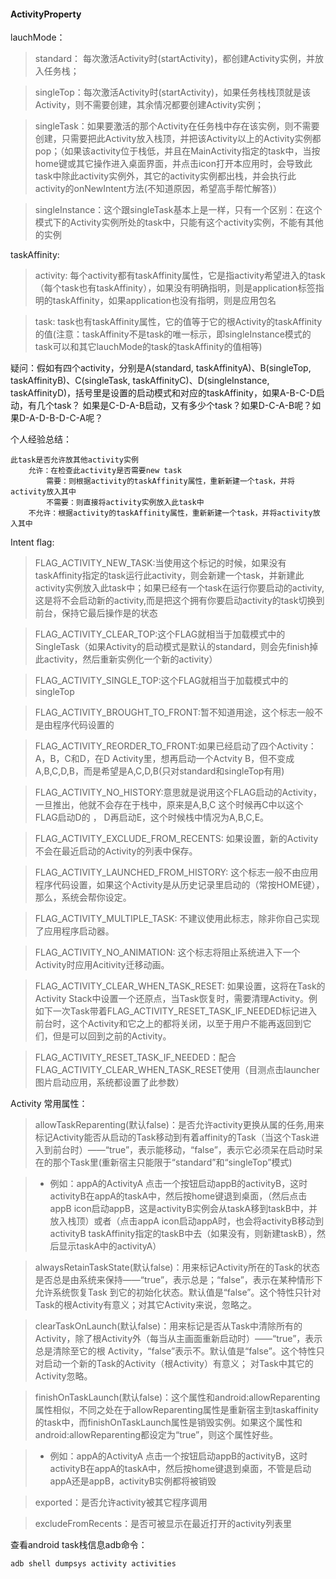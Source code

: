 #### ActivityProperty
lauchMode：

> standard： 每次激活Activity时(startActivity)，都创建Activity实例，并放入任务栈；

> singleTop：每次激活Activity时(startActivity)，如果任务栈栈顶就是该Activity，则不需要创建，其余情况都要创建Activity实例；

> singleTask：如果要激活的那个Activity在任务栈中存在该实例，则不需要创建，只需要把此Activity放入栈顶，并把该Activity以上的Activity实例都pop；（如果该activity位于栈低，并且在MainActivity指定的task中，当按home键或其它操作进入桌面界面，并点击icon打开本应用时，会导致此task中除此activity实例外，其它的activity实例都出栈，并会执行此activity的onNewIntent方法(不知道原因，希望高手帮忙解答)）

> singleInstance：这个跟singleTask基本上是一样，只有一个区别：在这个模式下的Activity实例所处的task中，只能有这个activity实例，不能有其他的实例


taskAffinity:

> activity: 每个activity都有taskAffinity属性，它是指activity希望进入的task（每个task也有taskAffinity），如果没有明确指明，则是application标签指明的taskAffinity，如果application也没有指明，则是应用包名

> task: task也有taskAffinity属性，它的值等于它的根Activity的taskAffinity的值(注意：taskAffinity不是task的唯一标示，即singleInstance模式的task可以和其它lauchMode的task的taskAffinity的值相等)

疑问：假如有四个activity，分别是A(standard, taskAffinityA)、B(singleTop, taskAffinityB)、C(singleTask, taskAffinityC)、D(singleInstance, taskAffinityD)，括号里是设置的启动模式和对应的taskAffinity，如果A-B-C-D启动，有几个task？
如果是C-D-A-B启动，又有多少个task？如果D-C-A-B呢？如果D-A-D-B-D-C-A呢？

个人经验总结：

    此task是否允许放其他activity实例
        允许：在检查此activity是否需要new task
            需要：则根据activity的taskAffinity属性，重新新建一个task，并将activity放入其中
            不需要：则直接将activity实例放入此task中
        不允许：根据activity的taskAffinity属性，重新新建一个task，并将activity放入其中

Intent flag:

> FLAG_ACTIVITY_NEW_TASK:当使用这个标记的时候，如果没有taskAffinity指定的task运行此activity，则会新建一个task，并新建此activity实例放入此task中；如果已经有一个task在运行你要启动的activity,这是将不会启动新的activity,而是把这个拥有你要启动activity的task切换到前台，保持它最后操作是的状态

> FLAG_ACTIVITY_CLEAR_TOP:这个FLAG就相当于加载模式中的SingleTask（如果Activity的启动模式是默认的standard，则会先finish掉此activity，然后重新实例化一个新的activity）

> FLAG_ACTIVITY_SINGLE_TOP:这个FLAG就相当于加载模式中的singleTop

> FLAG_ACTIVITY_BROUGHT_TO_FRONT:暂不知道用途，这个标志一般不是由程序代码设置的

> FLAG_ACTIVITY_REORDER_TO_FRONT:如果已经启动了四个Activity：A，B，C和D，在D Activity里，想再启动一个Actvity B，但不变成A,B,C,D,B，而是希望是A,C,D,B(只对standard和singleTop有用)

> FLAG_ACTIVITY_NO_HISTORY:意思就是说用这个FLAG启动的Activity，一旦推出，他就不会存在于栈中，原来是A,B,C 这个时候再C中以这个FLAG启动D的 ， D再启动E，这个时候栈中情况为A,B,C,E。

> FLAG_ACTIVITY_EXCLUDE_FROM_RECENTS: 如果设置，新的Activity不会在最近启动的Activity的列表中保存。

> FLAG_ACTIVITY_LAUNCHED_FROM_HISTORY: 这个标志一般不由应用程序代码设置，如果这个Activity是从历史记录里启动的（常按HOME键），那么，系统会帮你设定。

> FLAG_ACTIVITY_MULTIPLE_TASK: 不建议使用此标志，除非你自己实现了应用程序启动器。

> FLAG_ACTIVITY_NO_ANIMATION:  这个标志将阻止系统进入下一个Activity时应用Acitivity迁移动画。

> FLAG_ACTIVITY_CLEAR_WHEN_TASK_RESET: 如果设置，这将在Task的Activity Stack中设置一个还原点，当Task恢复时，需要清理Activity。例如下一次Task带着FLAG_ACTIVITY_RESET_TASK_IF_NEEDED标记进入前台时，这个Activity和它之上的都将关闭，以至于用户不能再返回到它们，但是可以回到之前的Activity。

> FLAG_ACTIVITY_RESET_TASK_IF_NEEDED：配合FLAG_ACTIVITY_CLEAR_WHEN_TASK_RESET使用（目测点击launcher图片启动应用，系统都设置了此参数）

Activity 常用属性：

> allowTaskReparenting(默认false)：是否允许activity更换从属的任务,用来标记Activity能否从启动的Task移动到有着affinity的Task（当这个Task进入到前台时）——“true”，表示能移动，“false”，表示它必须呆在启动时呆在的那个Task里(重新宿主只能限于“standard”和“singleTop”模式)

>- 例如：appA的ActivityA 点击一个按钮启动appB的activityB，这时activityB在appA的taskA中，然后按home键退到桌面，（然后点击appB icon启动appB，这是activityB实例会从taskA移到taskB中，并放入栈顶）或者（点击appA icon启动appA时，也会将activityB移动到activityB taskAffinity指定的taskB中去（如果没有，则新建taskB），然后显示taskA中的activityA）

> alwaysRetainTaskState(默认false)：用来标记Activity所在的Task的状态是否总是由系统来保持——“true”，表示总是；“false”，表示在某种情形下允许系统恢复Task 到它的初始化状态。默认值是“false”。这个特性只针对Task的根Activity有意义；对其它Activity来说，忽略之。

> clearTaskOnLaunch(默认false)：用来标记是否从Task中清除所有的Activity，除了根Activity外（每当从主画面重新启动时）——“true”，表示总是清除至它的根 Activity，“false”表示不。默认值是“false”。这个特性只对启动一个新的Task的Activity（根Activity）有意义； 对Task中其它的Activity忽略。

> finishOnTaskLaunch(默认false)：这个属性和android:allowReparenting属性相似，不同之处在于allowReparenting属性是重新宿主到taskaffinity的task中，而finishOnTaskLaunch属性是销毁实例。如果这个属性和android:allowReparenting都设定为“true”，则这个属性好些。

>- 例如：appA的ActivityA 点击一个按钮启动appB的activityB，这时activityB在appA的taskA中，然后按home键退到桌面，不管是启动appA还是appB，activityB实例都将被销毁

> exported：是否允许activity被其它程序调用

> excludeFromRecents：是否可被显示在最近打开的activity列表里

查看android task栈信息adb命令：

    adb shell dumpsys activity activities
